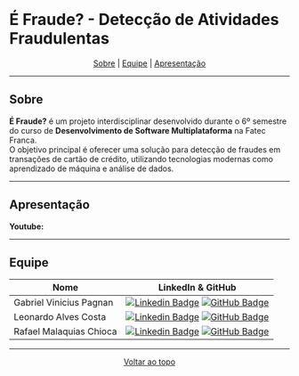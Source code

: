 <br id="topo">

# É Fraude? - Detecção de Atividades Fraudulentas

<p align="center">
    <a href="#sobre">Sobre</a> |
    <a href="#equipe">Equipe</a> |
    <a href="#apresentacao">Apresentação</a>
</p>

---

<span id="sobre">
  
## Sobre

**É Fraude?** é um projeto interdisciplinar desenvolvido durante o 6º semestre do curso de **Desenvolvimento de Software Multiplataforma** na Fatec Franca.  
O objetivo principal é oferecer uma solução para detecção de fraudes em transações de cartão de crédito, utilizando tecnologias modernas como aprendizado de máquina e análise de dados.  

---

<span id="apresentacao">
  
## Apresentação

**Youtube:**

---

<span id="equipe">
  
## Equipe

| Nome                     | LinkedIn & GitHub                                                                                                                                                   |
|-------------------------- |------------------------------------------------------------------------------------------------------------------------------------------------------------------- |
| Gabriel Vinicius Pagnan  | [![Linkedin Badge](https://img.shields.io/badge/Linkedin-blue?style=flat-square&logo=Linkedin&logoColor=white)](https://www.linkedin.com/in/gabriel-pagnan00/) [![GitHub Badge](https://img.shields.io/badge/GitHub-111217?style=flat-square&logo=github&logoColor=white)](https://github.com/Gabriel-pagnan) |
| Leonardo Alves Costa     | [![Linkedin Badge](https://img.shields.io/badge/Linkedin-blue?style=flat-square&logo=Linkedin&logoColor=white)]() [![GitHub Badge](https://img.shields.io/badge/GitHub-111217?style=flat-square&logo=github&logoColor=white)](https://github.com/leonardoalvescosta) |
| Rafael Malaquias Chioca  | [![Linkedin Badge](https://img.shields.io/badge/Linkedin-blue?style=flat-square&logo=Linkedin&logoColor=white)](https://www.linkedin.com/in/rafaelchioca/) [![GitHub Badge](https://img.shields.io/badge/GitHub-111217?style=flat-square&logo=github&logoColor=white)](https://github.com/rafaelchioca) |

---

<p align="center"><a href="#topo">Voltar ao topo</a></p>
